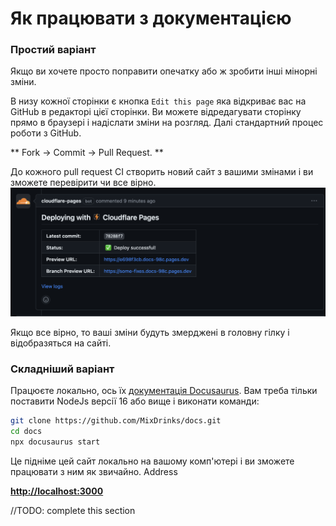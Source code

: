 # Як працювати з документацією

### Простий варіант

Якщо ви хочете просто поправити опечатку або ж зробити інші мінорні зміни.

В низу кожної сторінки є кнопка `Edit this page` яка відкриває вас на GitHub в редакторі цієї сторінки. Ви можете
відредагувати сторінку прямо в браузері і надіслати зміни на розгляд. Далі стандартний процес роботи з GitHub.

** Fork -> Commit -> Pull Request. **

До кожного pull request CI створить новий сайт з вашими змінами і ви зможете перевірити чи все вірно.
![pull request preview](pull_request_preview.png)

Якщо все вірно, то ваші зміни будуть змерджені в головну гілку і відобразяться на сайті.

### Складніший варіант

Працюєте локально, ось їх [документація Docusaurus](https://docusaurus.io/docs/installation).
Вам треба тільки поставити NodeJs версії 16 або вище і виконати команди:

```bash
git clone https://github.com/MixDrinks/docs.git
cd docs
npx docusaurus start 
```

Це підніме цей сайт локально на вашому комп'ютері і ви зможете працювати з ним як звичайно.
Address

**[http://localhost:3000](http://localhost:3000)**

//TODO: complete this section



